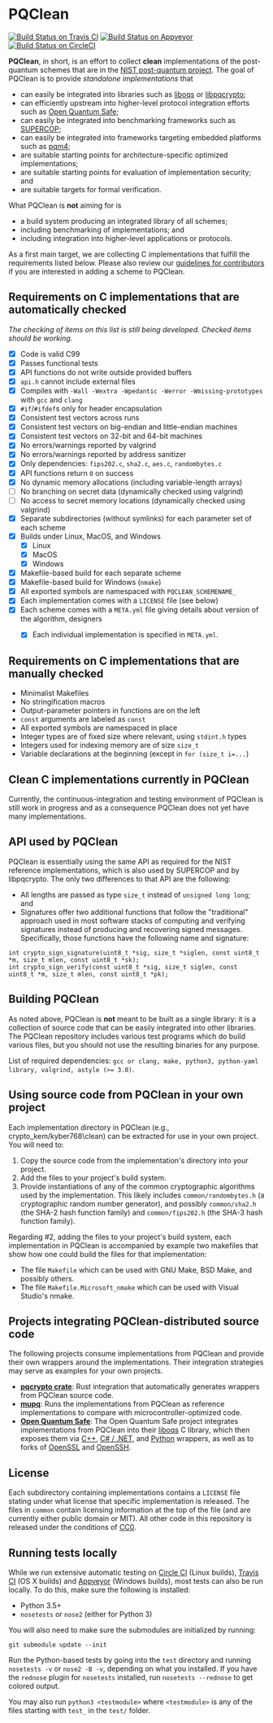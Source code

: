 # PQClean

[![Build Status on Travis CI](https://travis-ci.com/PQClean/PQClean.svg?branch=master)](https://travis-ci.com/PQClean/PQClean)
[![Build Status on Appveyor](https://ci.appveyor.com/api/projects/status/186ky7yb9mlqj3io/branch/master?svg=true)](https://ci.appveyor.com/project/PQClean/pqclean/branch/master)
[![Build Status on CircleCI](https://circleci.com/gh/PQClean/PQClean/tree/master.svg?style=svg)](https://circleci.com/gh/PQClean/PQClean/tree/master)

**PQClean**, in short, is an effort to collect **clean** implementations of the post-quantum
schemes that are in the
[NIST post-quantum project](https://csrc.nist.gov/projects/post-quantum-cryptography).
The goal of PQClean is to provide *standalone implementations* that

* can easily be integrated into libraries such as [liboqs](https://openquantumsafe.org/#liboqs) or [libpqcrypto](https://libpqcrypto.org/);
* can efficiently upstream into higher-level protocol integration efforts such as [Open Quantum Safe](https://openquantumsafe.org/#integrations);
* can easily be integrated into benchmarking frameworks such as [SUPERCOP](https://bench.cr.yp.to/supercop.html);
* can easily be integrated into frameworks targeting embedded platforms such as [pqm4](https://github.com/mupq/pqm4);
* are suitable starting points for architecture-specific optimized implementations;
* are suitable starting points for evaluation of implementation security; and
* are suitable targets for formal verification.

What PQClean is **not** aiming for is

* a build system producing an integrated library of all schemes;
* including benchmarking of implementations; and
* including integration into higher-level applications or protocols.

As a first main target, we are collecting C implementations that fulfill the requirements
listed below.
Please also review our [guidelines for contributors](CONTRIBUTING.md) if you are interested in adding a scheme to PQClean.

## Requirements on C implementations that are automatically checked

_The checking of items on this list is still being developed. Checked items should be working._

* [x] Code is valid C99
* [x] Passes functional tests
* [x] API functions do not write outside provided buffers
* [x] `api.h` cannot include external files
* [x] Compiles with `-Wall -Wextra -Wpedantic -Werror -Wmissing-prototypes` with `gcc` and `clang`
* [x] `#if`/`#ifdef`s only for header encapsulation
* [x] Consistent test vectors across runs
* [x] Consistent test vectors on big-endian and little-endian machines
* [x] Consistent test vectors on 32-bit and 64-bit machines
* [x] No errors/warnings reported by valgrind
* [x] No errors/warnings reported by address sanitizer
* [x] Only dependencies: `fips202.c`, `sha2.c`, `aes.c`, `randombytes.c`
* [x] API functions return `0` on success
* [x] No dynamic memory allocations (including variable-length arrays)
* [ ] No branching on secret data (dynamically checked using valgrind)
* [ ] No access to secret memory locations (dynamically checked using valgrind)
* [x] Separate subdirectories (without symlinks) for each parameter set of each scheme
* [x] Builds under Linux, MacOS, and Windows
    * [x] Linux
    * [x] MacOS
    * [x] Windows
* [x] Makefile-based build for each separate scheme
* [x] Makefile-based build for Windows (`nmake`)
* [x] All exported symbols are namespaced with `PQCLEAN_SCHEMENAME_`
* [x] Each implementation comes with a `LICENSE` file (see below)
* [x] Each scheme comes with a `META.yml` file giving details about version of the algorithm, designers
    * [x] Each individual implementation is specified in `META.yml`.


## Requirements on C implementations that are manually checked

* Minimalist Makefiles
* No stringification macros
* Output-parameter pointers in functions are on the left
* `const` arguments are labeled as `const`
* All exported symbols are namespaced in place
* Integer types are of fixed size where relevant, using `stdint.h` types
* Integers used for indexing memory are of size `size_t`
* Variable declarations at the beginning (except in `for (size_t i=...`)


## Clean C implementations currently in PQClean

Currently, the continuous-integration and testing environment of PQClean is still work in progress
and as a consequence PQClean does not yet have many implementations.

<!--
 Currently, PQClean includes clean C implementations of the following KEMs:

 * [Kyber-512](https://pq-crystals.org/kyber/)
 * [Kyber-768](https://pq-crystals.org/kyber/)
 * [Kyber-1024](https://pq-crystals.org/kyber/)

 Currently, PQClean includes clean C implementations of the following signature schemes:

 * [Dilithium-III](https://pq-crystals.org/dilithium/)
-->

## API used by PQClean

PQClean is essentially using the same API as required for the NIST reference implementations,
which is also used by SUPERCOP and by libpqcrypto. The only two differences to that API are
the following:
* All lengths are passed as type `size_t` instead of `unsigned long long`; and
* Signatures offer two additional functions that follow the "traditional" approach used
in most software stacks of computing and verifying signatures instead of producing and
recovering signed messages. Specifically, those functions have the following name and signature:

```
int crypto_sign_signature(uint8_t *sig, size_t *siglen, const uint8_t *m, size_t mlen, const uint8_t *sk);
int crypto_sign_verify(const uint8_t *sig, size_t siglen, const uint8_t *m, size_t mlen, const uint8_t *pk);
```

## Building PQClean

As noted above, PQClean is **not** meant to be built as a single library: it is a collection of source code that can be easily integrated into other libraries.  The PQClean repository includes various test programs which do build various files, but you should not use the resulting binaries for any purpose.

List of required dependencies: ``gcc or clang, make, python3, python-yaml library, valgrind, astyle (>= 3.0)``.

## Using source code from PQClean in your own project

Each implementation directory in PQClean (e.g., crypto\_kem/kyber768\clean) can be extracted for use in your own project.  You will need to:

1. Copy the source code from the implementation's directory into your project.
2. Add the files to your project's build system.
3. Provide instantiations of any of the common cryptographic algorithms used by the implementation.  This likely includes `common/randombytes.h` (a cryptographic random number generator), and possibly `common/sha2.h` (the SHA-2 hash function family) and `common/fips202.h` (the SHA-3 hash function family).

Regarding #2, adding the files to your project's build system, each implementation in PQClean is accompanied by example two makefiles that show how one could build the files for that implementation:

- The file `Makefile` which can be used with GNU Make, BSD Make, and possibly others.
- The file `Makefile.Microsoft_nmake` which can be used with Visual Studio's nmake.

## Projects integrating PQClean-distributed source code

The following projects consume implementations from PQClean and provide their own wrappers around the implementations.
Their integration strategies may serve as examples for your own projects.

- **[pqcrypto crate](https://github.com/pqrust/pqcrypto)**: Rust integration that automatically generates wrappers from PQClean source code.
- **[mupq](https://github.com/mupq/)**: Runs the implementations from PQClean as reference implementations to compare with microcontroller-optimized code.
- **[Open Quantum Safe](https://github.com/open-quantum-safe/)**: The Open Quantum Safe project integrates implementations from PQClean into their [liboqs](https://github.com/open-quantum-safe/liboqs) C library, which then exposes them via [C++](https://github.com/open-quantum-safe/liboqs-cpp), [C# / .NET](https://github.com/open-quantum-safe/liboqs-dotnet), and [Python](https://github.com/open-quantum-safe/liboqs-python) wrappers, as well as to forks of [OpenSSL](https://github.com/open-quantum-safe/openssl) and [OpenSSH](https://github.com/open-quantum-safe/openssh-portable).

## License

Each subdirectory containing implementations contains a `LICENSE` file stating under what license that specific implementation is released.
The files in `common` contain licensing information at the top of the file (and are currently either public domain or MIT).
All other code in this repository is released under the conditions of [CC0](http://creativecommons.org/publicdomain/zero/1.0/).

## Running tests locally

While we run extensive automatic testing on [Circle CI][circleci-pqc] (Linux builds), [Travis CI][travis-pqc] (OS X builds) and [Appveyor][appveyor-pqc] (Windows builds), most tests can also be run locally.
To do this, make sure the following is installed:

* Python 3.5+
* `nosetests` or `nose2` (either for Python 3)

You will also need to make sure the submodules are initialized by running:

```
git submodule update --init
```

Run the Python-based tests by going into the `test` directory and running `nosetests -v` or `nose2 -B -v`, depending on what you installed.
If you have the `rednose` plugin for `nosetests` installed, run `nosetests --rednose` to get colored output.

You may also run `python3 <testmodule>` where `<testmodule>` is any of the files starting with `test_` in the `test/` folder.

[circleci-pqc]: https://circleci.com/gh/PQClean/PQClean/
[travis-pqc]: https://travis-ci.com/PQClean/PQClean/
[appveyor-pqc]: https://ci.appveyor.com/project/PQClean/pqclean
